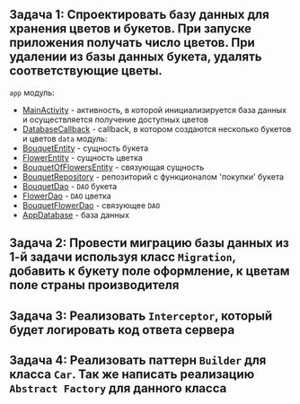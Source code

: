 ## Задача 1: Спроектировать базу данных для хранения цветов и букетов. При запуске приложения получать число цветов. При удалении из базы данных букета, удалять соответствующие цветы.
`app` модуль:
* [MainActivity](https://github.com/ProgramNotWorking/DatabaseAndPatternsHW/blob/master/app/src/main/java/com/example/databaseandpatternshw/MainActivity.kt) - активность, в которой инициализируется база данных и осуществляется получение доступных цветов
* [DatabaseCallback](https://github.com/ProgramNotWorking/DatabaseAndPatternsHW/blob/master/app/src/main/java/com/example/databaseandpatternshw/util/DatabaseCallback.kt) - callback, в котором создаются несколько букетов и цветов
`data` модуль:
* [BouquetEntity](https://github.com/ProgramNotWorking/DatabaseAndPatternsHW/blob/master/data/src/main/java/com/example/data/entities/BouquetEntity.kt) - сущность букета
* [FlowerEntity](https://github.com/ProgramNotWorking/DatabaseAndPatternsHW/blob/master/data/src/main/java/com/example/data/entities/FlowerEntity.kt) - сущность цветка
* [BouquetOfFlowersEntity](https://github.com/ProgramNotWorking/DatabaseAndPatternsHW/blob/master/data/src/main/java/com/example/data/entities/BouquetOfFlowersEntity.kt) - связующая сущность
* [BouquetRepository](https://github.com/ProgramNotWorking/DatabaseAndPatternsHW/blob/master/data/src/main/java/com/example/data/repository/BouquetRepository.kt) - репозиторий с функционалом 'покупки' букета
* [BouquetDao](https://github.com/ProgramNotWorking/DatabaseAndPatternsHW/blob/master/data/src/main/java/com/example/data/storage/dao/BouquetDao.kt) - `DAO` букета
* [FlowerDao](https://github.com/ProgramNotWorking/DatabaseAndPatternsHW/blob/master/data/src/main/java/com/example/data/storage/dao/FlowerDao.kt) - `DAO` цветка
* [BouquetFlowerDao](https://github.com/ProgramNotWorking/DatabaseAndPatternsHW/blob/master/data/src/main/java/com/example/data/storage/dao/BouquetFlowerDao.kt) - связующее `DAO`
* [AppDatabase](https://github.com/ProgramNotWorking/DatabaseAndPatternsHW/blob/master/data/src/main/java/com/example/data/storage/database/AppDatabase.kt) - база данных

## Задача 2: Провести миграцию базы данных из 1-й задачи используя класс `Migration`, добавить к букету поле оформление, к цветам поле страны производителя

## Задача 3: Реализовать `Interceptor`, который будет логировать код ответа сервера

## Задача 4: Реализовать паттерн `Builder` для класса `Car`. Так же написать реализацию `Abstract Factory` для данного класса
